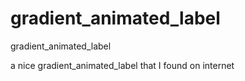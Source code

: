 # gradient_animated_label
gradient_animated_label

a nice gradient_animated_label that I found on internet
